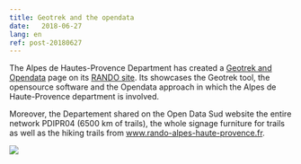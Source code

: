 ```yaml
---
title: Geotrek and the opendata
date:   2018-06-27
lang: en
ref: post-20180627
---
```



The Alpes de Hautes-Provence Department has created a [Geotrek and Opendata](http://www.rando-alpes-haute-provence.fr/informations/geotrek-et-opendata/) page on its [RANDO site](http://www.rando-alpes-haute-provence.fr). Its showcases the Geotrek tool, the opensource software and the Opendata approach in which the Alpes de Haute-Provence department is involved.

Moreover, the Departement shared on the Open Data Sud website the entire network PDIPR04 (6500 km of trails), the whole signage furniture for trails as well as the hiking trails from www.rando-alpes-haute-provence.fr.

<img style="max-width: 100%;" src="{{ site.baseurl }}/assets/img/2018-07-13-rando-alpes-hp.png">
